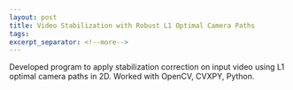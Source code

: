 ```yaml
---
layout: post
title: Video Stabilization with Robust L1 Optimal Camera Paths 
tags: 
excerpt_separator: <!--more-->
---
```


Developed program to apply stabilization correction on input video using L1 optimal camera paths in 2D.
Worked with OpenCV, CVXPY, Python.
